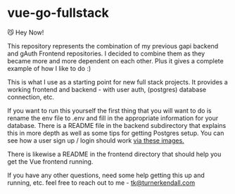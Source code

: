 # vue-go-fullstack

😼 Hey Now!

This repository represents the combination of my previous gapi backend and gAuth Frontend repositories.  I decided to combine them as they became more and more dependent on each other.  Plus it gives a complete example of how I like to do :)

This is what I use as a starting point for new full stack projects.  It provides a working frontend and backend - with user auth, (postgres) database connection, etc.

If you want to run this yourself the first thing that you will want to do is rename the env file to .env and fill in the appropriate information for your database. There is a README file in the backend subdirectory that explains this in more depth as well as some tips for getting Postgres setup.  You can see how a user sign up / login should work [via these images.](API.md)

There is likewise a README in the frontend directory that should help you get the Vue frontend running.

If you have any other questions, need some help getting this up and running, etc. feel free to reach out to me - tk@turnerkendall.com